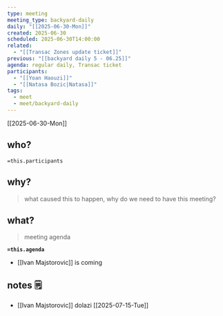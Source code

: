 ```yaml
---
type: meeting
meeting_type: backyard-daily
daily: "[[2025-06-30-Mon]]"
created: 2025-06-30
scheduled: 2025-06-30T14:00:00
related:
  - "[[Transac Zones update ticket]]"
previous: "[[backyard daily 5 - 06.25]]"
agenda: regular daily, Transac ticket
participants:
  - "[[Yoan Haouzi]]"
  - "[[Natasa Bozic|Natasa]]"
tags:
  - meet
  - meet/backyard-daily
---
```

[[2025-06-30-Mon]]
## who?

`=this.participants`
## why?
> what caused this to happen, why do we need to have this meeting?

## what?
> meeting agenda

**`=this.agenda`**

- [[Ivan Majstorovic]] is coming

## notes 🗒

- [[Ivan Majstorovic]] dolazi [[2025-07-15-Tue]]
